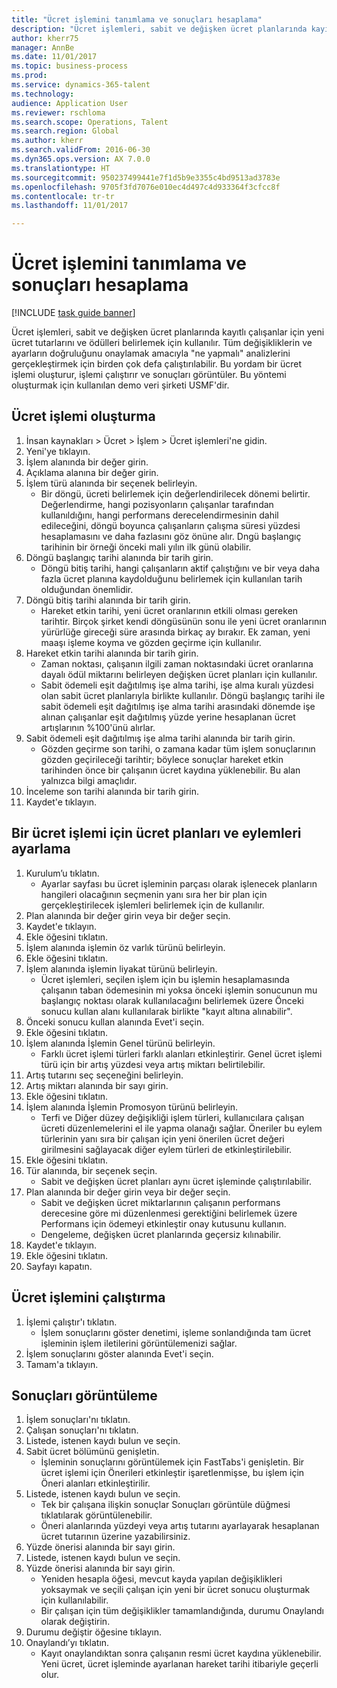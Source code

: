 ```yaml
--- 
title: "Ücret işlemini tanımlama ve sonuçları hesaplama"
description: "Ücret işlemleri, sabit ve değişken ücret planlarında kayıtlı çalışanlar için yeni ücret tutarlarını ve ödülleri belirlemek için kullanılır."
author: kherr75
manager: AnnBe
ms.date: 11/01/2017
ms.topic: business-process
ms.prod: 
ms.service: dynamics-365-talent
ms.technology: 
audience: Application User
ms.reviewer: rschloma
ms.search.scope: Operations, Talent
ms.search.region: Global
ms.author: kherr
ms.search.validFrom: 2016-06-30
ms.dyn365.ops.version: AX 7.0.0
ms.translationtype: HT
ms.sourcegitcommit: 950237499441e7f1d5b9e3355c4bd9513ad3783e
ms.openlocfilehash: 9705f3fd7076e010ec4d497c4d933364f3cfcc8f
ms.contentlocale: tr-tr
ms.lasthandoff: 11/01/2017

---
```

# <a name="define-compensation-process-and-calculate-results"></a>Ücret işlemini tanımlama ve sonuçları hesaplama

[!INCLUDE [task guide banner](../../includes/task-guide-banner.md)]

Ücret işlemleri, sabit ve değişken ücret planlarında kayıtlı çalışanlar için yeni ücret tutarlarını ve ödülleri belirlemek için kullanılır. Tüm değişikliklerin ve ayarların doğruluğunu onaylamak amacıyla "ne yapmalı" analizlerini gerçekleştirmek için birden çok defa çalıştırılabilir. Bu yordam bir ücret işlemi oluşturur, işlemi çalıştırır ve sonuçları görüntüler. Bu yöntemi oluşturmak için kullanılan demo veri şirketi USMF'dir.


## <a name="create-a-compensation-process"></a>Ücret işlemi oluşturma
1. İnsan kaynakları > Ücret > İşlem > Ücret işlemleri'ne gidin.
2. Yeni'ye tıklayın.
3. İşlem alanında bir değer girin.
4. Açıklama alanına bir değer girin.
5. İşlem türü alanında bir seçenek belirleyin.
    * Bir döngü, ücreti belirlemek için değerlendirilecek dönemi belirtir. Değerlendirme, hangi pozisyonların çalışanlar tarafından kullanıldığını, hangi performans derecelendirmesinin dahil edileceğini, döngü boyunca çalışanların çalışma süresi yüzdesi hesaplamasını ve daha fazlasını göz önüne alır. Dngü başlangıç tarihinin bir örneği önceki mali yılın ilk günü olabilir.  
6. Döngü başlangıç tarihi alanında bir tarih girin.
    * Döngü bitiş tarihi, hangi çalışanların aktif çalıştığını ve bir veya daha fazla ücret planına kaydolduğunu belirlemek için kullanılan tarih olduğundan önemlidir.  
7. Döngü bitiş tarihi alanında bir tarih girin.
    * Hareket etkin tarihi, yeni ücret oranlarının etkili olması gereken tarihtir. Birçok şirket kendi döngüsünün sonu ile yeni ücret oranlarının yürürlüğe gireceği süre arasında birkaç ay bırakır. Ek zaman, yeni maaşı işleme koyma ve gözden geçirme için kullanılır.  
8. Hareket etkin tarihi alanında bir tarih girin.
    * Zaman noktası, çalışanın ilgili zaman noktasındaki ücret oranlarına dayalı ödül miktarını belirleyen değişken ücret planları için kullanılır.  
    * Sabit ödemeli eşit dağıtılmış işe alma tarihi, işe alma kuralı yüzdesi olan sabit ücret planlarıyla birlikte kullanılır.  Döngü başlangıç tarihi ile sabit ödemeli eşit dağıtılmış işe alma tarihi arasındaki dönemde işe alınan çalışanlar eşit dağıtılmış yüzde yerine hesaplanan ücret artışlarının %100'ünü alırlar.  
9. Sabit ödemeli eşit dağıtılmış işe alma tarihi alanında bir tarih girin.
    * Gözden geçirme son tarihi, o zamana kadar tüm işlem sonuçlarının gözden geçirileceği tarihtir; böylece sonuçlar hareket etkin tarihinden önce bir çalışanın ücret kaydına yüklenebilir. Bu alan yalnızca bilgi amaçlıdır.  
10. İnceleme son tarihi alanında bir tarih girin.
11. Kaydet'e tıklayın.

## <a name="setup-the-compensation-plans-and-actions-for-a-compensation-process"></a>Bir ücret işlemi için ücret planları ve eylemleri ayarlama
1. Kurulum’u tıklatın.
    * Ayarlar sayfası bu ücret işleminin parçası olarak işlenecek planların hangileri olacağının seçmenin yanı sıra her bir plan için gerçekleştirilecek işlemleri belirlemek için de kullanılır.  
2. Plan alanında bir değer girin veya bir değer seçin.
3. Kaydet'e tıklayın.
4. Ekle öğesini tıklatın.
5. İşlem alanında işlemin öz varlık türünü belirleyin.
6. Ekle öğesini tıklatın.
7. İşlem alanında işlemin liyakat türünü belirleyin.
    * Ücret işlemleri, seçilen işlem için bu işlemin hesaplamasında çalışanın taban ödemesinin mi yoksa önceki işlemin sonucunun mu başlangıç noktası olarak kullanılacağını belirlemek üzere Önceki sonucu kullan alanı kullanılarak birlikte "kayıt altına alınabilir".  
8. Önceki sonucu kullan alanında Evet'i seçin.
9. Ekle öğesini tıklatın.
10. İşlem alanında İşlemin Genel türünü belirleyin.
    * Farklı ücret işlemi türleri farklı alanları etkinleştirir. Genel ücret işlemi türü için bir artış yüzdesi veya artış miktarı belirtilebilir.  
11. Artış tutarını seç seçeneğini belirleyin.
12. Artış miktarı alanında bir sayı girin.
13. Ekle öğesini tıklatın.
14. İşlem alanında İşlemin Promosyon türünü belirleyin.
    * Terfi ve Diğer düzey değişikliği işlem türleri, kullanıcılara çalışan ücreti düzenlemelerini el ile yapma olanağı sağlar. Öneriler bu eylem türlerinin yanı sıra bir çalışan için yeni önerilen ücret değeri girilmesini sağlayacak diğer eylem türleri de etkinleştirilebilir.  
15. Ekle öğesini tıklatın.
16. Tür alanında, bir seçenek seçin.
    * Sabit ve değişken ücret planları aynı ücret işleminde çalıştırılabilir.  
17. Plan alanında bir değer girin veya bir değer seçin.
    * Sabit ve değişken ücret miktarlarının çalışanın performans derecesine göre mi düzenlenmesi gerektiğini belirlemek üzere Performans için ödemeyi etkinleştir onay kutusunu kullanın.  
    * Dengeleme, değişken ücret planlarında geçersiz kılınabilir.  
18. Kaydet'e tıklayın.
19. Ekle öğesini tıklatın.
20. Sayfayı kapatın.

## <a name="run-the-compensation-process"></a>Ücret işlemini çalıştırma
1. İşlemi çalıştır'ı tıklatın.
    * İşlem sonuçlarını göster denetimi, işleme sonlandığında tam ücret işleminin işlem iletilerini görüntülemenizi sağlar.  
2. İşlem sonuçlarını göster alanında Evet'i seçin.
3. Tamam'a tıklayın.

## <a name="view-the-results"></a>Sonuçları görüntüleme
1. İşlem sonuçları'nı tıklatın.
2. Çalışan sonuçları'nı tıklatın.
3. Listede, istenen kaydı bulun ve seçin.
4. Sabit ücret bölümünü genişletin.
    * İşleminin sonuçlarını görüntülemek için FastTabs'i genişletin. Bir ücret işlemi için Önerileri etkinleştir işaretlenmişse, bu işlem için Öneri alanları etkinleştirilir.  
5. Listede, istenen kaydı bulun ve seçin.
    * Tek bir çalışana ilişkin sonuçlar Sonuçları görüntüle düğmesi tıklatılarak görüntülenebilir.  
    * Öneri alanlarında yüzdeyi veya artış tutarını ayarlayarak hesaplanan ücret tutarının üzerine yazabilirsiniz.  
6. Yüzde önerisi alanında bir sayı girin.
7. Listede, istenen kaydı bulun ve seçin.
8. Yüzde önerisi alanında bir sayı girin.
    * Yeniden hesapla öğesi, mevcut kayda yapılan değişiklikleri yoksaymak ve seçili çalışan için yeni bir ücret sonucu oluşturmak için kullanılabilir.  
    * Bir çalışan için tüm değişiklikler tamamlandığında, durumu Onaylandı olarak değiştirin.  
9. Durumu değiştir öğesine tıklayın.
10. Onaylandı’yı tıklatın.
    * Kayıt onaylandıktan sonra çalışanın resmi ücret kaydına yüklenebilir. Yeni ücret, ücret işleminde ayarlanan hareket tarihi itibariyle geçerli olur.  


